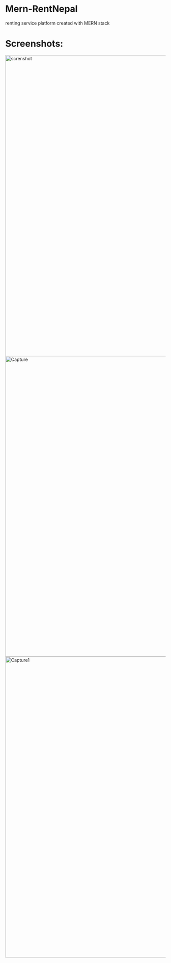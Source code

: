 # Mern-RentNepal
renting service platform created with MERN stack
# Screenshots:
<img width="942" alt="screnshot" src="https://github.com/Prazual-Karki/Mern-RentNepal/assets/109791371/3f0a6f76-77fc-4241-beec-561846fa84d5">

<img width="941" alt="Capture" src="https://github.com/Prazual-Karki/Mern-RentNepal/assets/109791371/be819e23-2bf2-4167-9dba-9ca60fe4a9fb">
<img width="942" alt="Capture1" src="https://github.com/Prazual-Karki/Mern-RentNepal/assets/109791371/46304cec-7ae3-496a-a6c0-07ef0464b83b">
